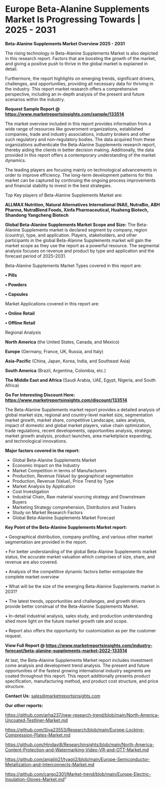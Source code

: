 # Europe Beta-Alanine Supplements Market Is Progressing Towards | 2025 - 2031

<Strong> Beta-Alanine Supplements Market Overview 2025 - 2031</strong>

The rising technology in Beta-Alanine Supplements Market is also depicted in this research report. Factors that are boosting the growth of the market, and giving a positive push to thrive in the global market is explained in detail.

Furthermore, the report highlights on emerging trends, significant drivers, challenges, and opportunities, providing all necessary data for thriving in the industry. This report market research offers a comprehensive perspective, including an in-depth analysis of the present and future scenarios within the industry.

<strong>Request Sample Report @ <a href=https://www.marketreportsinsights.com/sample/133514>https://www.marketreportsinsights.com/sample/133514</a></strong>

The market overview included in this report provides information from a wide range of resources like government organizations, established companies, trade and industry associations, industry brokers and other such regulatory and non-regulatory bodies. The data acquired from these organizations authenticate the Beta-Alanine Supplements research report, thereby aiding the clients in better decision making. Additionally, the data provided in this report offers a contemporary understanding of the market dynamics.

The leading players are focusing mainly on technological advancements in order to improve efficiency. The long-term development patterns for this market can be captured by continuing the ongoing process improvements and financial stability to invest in the best strategies.

Top Key players of Beta-Alanine Supplements Market are:

<strong>ALLMAX Nutrition, Natural Alternatives International (NAI), NutraBio, ABH Pharma, NutraBlend Foods, Xinfa Pharmaceutical, Huaheng Biotech, Shandong Yangcheng Biotech</strong>

<strong><b>Global Beta-Alanine Supplements Market Scope and Size:</b></strong>
The Beta-Alanine Supplements market is declared segment by company, region (country), type, and application. Players, stakeholders, and other participants in the global Beta-Alanine Supplements market will gain the market scope as they use the report as a powerful resource. The segmental analysis focuses on revenue and product by type and application and the forecast period of 2025-2031.

Beta-Alanine Supplements Market Types covered in this report are:

<strong>• Pills

• Powders

• Capsules</strong>

Market Applications covered in this report are:

<strong>• Online Retail

• Offline Retail</strong> 

Regional Analysis

<strong>North America</strong> (the United States, Canada, and Mexico)

<strong>Europe</strong> (Germany, France, UK, Russia, and Italy)

<strong>Asia-Pacific</strong> (China, Japan, Korea, India, and Southeast Asia)

<strong>South America</strong> (Brazil, Argentina, Colombia, etc.)

<strong>The Middle East and Africa</strong> (Saudi Arabia, UAE, Egypt, Nigeria, and South Africa)

<strong>Go For Interesting Discount Here: <a href=https://www.marketreportsinsights.com/discount/133514>https://www.marketreportsinsights.com/discount/133514</a></strong>

The Beta-Alanine Supplements market report provides a detailed analysis of global market size, regional and country-level market size, segmentation market growth, market share, competitive Landscape, sales analysis, impact of domestic and global market players, value chain optimization, trade regulations, recent developments, opportunities analysis, strategic market growth analysis, product launches, area marketplace expanding, and technological innovations.

<strong><b>Major factors covered in the report:</b></strong>
<ul>
  <li>Global Beta-Alanine Supplements Market </li>
  <li>Economic Impact on the Industry</li>
  <li>Market Competition in terms of Manufacturers</li>
  <li>Production, Revenue (Value) by geographical segmentation</li>
  <li>Production, Revenue (Value), Price Trend by Type</li>
  <li>Market Analysis by Application</li>
  <li>Cost Investigation</li>
  <li>Industrial Chain, Raw material sourcing strategy and Downstream Buyers</li>
  <li>Marketing Strategy comprehension, Distributors and Traders</li>
  <li>Study on Market Research Factors</li>
  <li>Global Beta-Alanine Supplements Market Forecast</li>
</ul>

<strong><b>Key Point of the Beta-Alanine Supplements Market report:</b></strong>

• Geographical distribution, company profiling, and various other market segmentation are provided in the report.

• For better understanding of the global Beta-Alanine Supplements market status, the accurate market valuation which comprises of size, share, and revenue are also covered.

• Analysis of the competitive dynamic factors better extrapolate the complete market overview

• What will be the size of the emerging Beta-Alanine Supplements market in 2031?

• The latest trends, opportunities and challenges, and growth drivers provide better construal of the Beta-Alanine Supplements Market.

• In-detail industrial analysis, sales study, and production understanding shed more light on the future market growth rate and scope.

• Report also offers the opportunity for customization as per the customer request.

<strong><b>View Full Report @ <a href=https://www.marketreportsinsights.com/industry-forecast/beta-alanine-supplements-market-2022-133514>https://www.marketreportsinsights.com/industry-forecast/beta-alanine-supplements-market-2022-133514</a></b></strong>


At last, the Beta-Alanine Supplements Market report includes investment come analysis and development trend analysis. The present and future opportunities of the fastest growing international industry segments are coated throughout this report. This report additionally presents product specification, manufacturing method, and product cost structure, and price structure.

<strong>Contact Us:</strong>
sales@marketreportsinsights.com

<strong>Our other reports:</strong>

<a href=https://github.com/arha237/new-research-trend/blob/main/North-America-Uncoated-Testliner-Market.md>https://github.com/arha237/new-research-trend/blob/main/North-America-Uncoated-Testliner-Market.md</a>

<a href=https://github.com/Siya23553/Research/blob/main/Europe-Locking-Compression-Plates-Market.md>https://github.com/Siya23553/Research/blob/main/Europe-Locking-Compression-Plates-Market.md</a>

<a href=https://github.com/Hindavi8/Researchinsights/blob/main/North-America-Content-Protection-and-Watermarking-Video-VR-and-OTT-Market.md>https://github.com/Hindavi8/Researchinsights/blob/main/North-America-Content-Protection-and-Watermarking-Video-VR-and-OTT-Market.md</a>

<a href=https://github.com/anjaliiii21/tyagii2/blob/main/Europe-Semiconductor-Metallization-and-Interconnects-Market.md>https://github.com/anjaliiii21/tyagii2/blob/main/Europe-Semiconductor-Metallization-and-Interconnects-Market.md</a>

<a href=https://github.com/cargo2301/Market-trend/blob/main/Europe-Electric-Insulation-Gloves-Market.md>https://github.com/cargo2301/Market-trend/blob/main/Europe-Electric-Insulation-Gloves-Market.md</a>"
